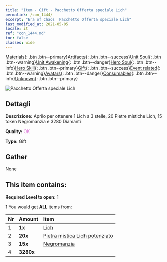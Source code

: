 ```yaml
---
title: "Item - Gift - Pacchetto Offerta speciale Lich"
permalink: /con_1444/
excerpt: "Era of Chaos  Pacchetto Offerta speciale Lich"
last_modified_at: 2021-05-05
locale: it
ref: "con_1444.md"
toc: false
classes: wide
---
```

 [Materials](/ItemsIT/){: .btn .btn--primary}[Artifacts](/ItemsIT/Artifacts/){: .btn .btn--success}[Unit Soul](/ItemsIT/UnitSoul/){: .btn .btn--warning}[Unit Awakening](/ItemsIT/UnitAwakening/){: .btn .btn--danger}[Hero Soul](/ItemsIT/HeroSoul/){: .btn .btn--info}[Hero Skill](/ItemsIT/HeroSkill/){: .btn .btn--primary}[Gift](/ItemsIT/Gift/){: .btn .btn--success}[Event related](/ItemsIT/Events/){: .btn .btn--warning}[Avatars](/ItemsIT/Avatars/){: .btn .btn--danger}[Consumables](/ItemsIT/Consumables/){: .btn .btn--info}[Unknown](/ItemsIT/Unknown/){: .btn .btn--primary}

 ![Pacchetto Offerta speciale Lich](/images/t/i_907058.png)

## Dettagli
 **Descrizione:** Aprilo per ottenere 1 Lich a 3 stelle, 20 Pietre mistiche Lich, 15 token Negromanzia e 3280 Diamanti

 **Quality:** <span style="color: #DA70D6">OK</span>

 **Type:** Gift

## Gather

  None

## This item contains:

 **Required Level to open:** 1

 1 You would get **ALL** items  from:

  | Nr | Amount |     Item    |
  |:---|:-------|:------------|
  | 1 |  **1x** | [Lich](/it/units/Lich/) |  | 
  | 2 |  **20x** | [Pietra mistica Lich potenziato](/ItemsIT/unt_301/) |  | 
  | 3 |  **15x** | [Negromanzia](/ItemsIT/her_460/) |  | 
  | 4 |  **3280x** | <i class="fas fa-gem"/> |  | 
